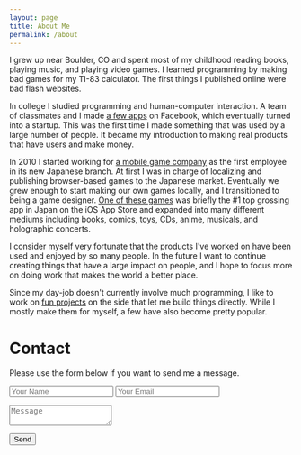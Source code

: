 ```yaml
---
layout: page
title: About Me
permalink: /about
---
```


<div class="post-banner" style="background-image:linear-gradient(-45deg, #B85959, #B3CECB, #415974, #59586B, #B7C0C9)"></div>

I grew up near Boulder, CO and spent most of my childhood reading books, playing music, and playing video games. I learned programming by making bad games for my TI-83 calculator. The first things I published online were bad flash websites.

In college I studied programming and human-computer interaction. A team of classmates and I made [a few apps](http://www.sfgate.com/news/article/These-Stanford-Students-Made-Millions-Taking-A-2361888.php) on Facebook, which eventually turned into a startup. This was the first time I made something that was used by a large number of people. It became my introduction to making real products that have users and make money.

In 2010 I started working for [a mobile game company](http://en.happyelements.com/) as the first employee in its new Japanese branch. At first I was in charge of localizing and publishing browser-based games to the Japanese market. Eventually we grew enough to start making our own games locally, and I transitioned to being a game designer. [One of these games](https://stars.happyelements.co.jp) was briefly the #1 top grossing app in Japan on the iOS App Store and expanded into many different mediums including books, comics, toys, CDs, anime, musicals, and holographic concerts.

I consider myself very fortunate that the products I've worked on have been used and enjoyed by so many people. In the future I want to continue creating things that have a large impact on people, and I hope to focus more on doing work that makes the world a better place.

Since my day-job doesn't currently involve much programming, I like to work on [fun projects](/projects) on the side that let me build things directly. While I mostly make them for myself, a few have also become pretty popular.

# Contact

Please use the form below if you want to send me a message.

<form name="contact" method="POST" netlify>
  <p>
    <input type="text" name="name" placeholder="Your Name" />
    <input type="email" name="email" placeholder="Your Email" />
  </p>
  <p>
    <textarea name="message" placeholder="Message" ></textarea>
  </p>
  <p>
    <button type="submit">Send</button>
  </p>
</form>
